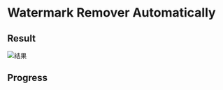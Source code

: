 # Watermark Remover Automatically

## Result

![结果](https://github.com/whitelok/watermark-remover/blob/master/.resource/result.png?raw=true)

## Progress



